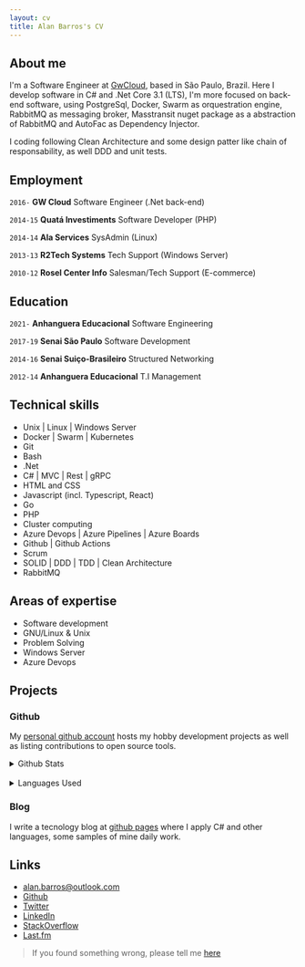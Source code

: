 ```yaml
---
layout: cv
title: Alan Barros's CV
---
```


## About me

I'm a Software Engineer at [GwCloud](http://www.globalweb.cloud/), based in São Paulo, Brazil. Here I develop software in C# and .Net Core 3.1 (LTS), I'm more focused on back-end software, using PostgreSql, Docker, Swarm as orquestration engine, RabbitMQ as messaging broker, Masstransit nuget package as a abstraction of RabbitMQ and AutoFac as Dependency Injector.

I coding following Clean Architecture and some design patter like chain of responsability, as well DDD and unit tests. 

## Employment

`2016-` 
__GW Cloud__ Software Engineer (.Net back-end)

`2014-15`
__Quatá Investiments__ Software Developer (PHP)

`2014-14`
__Ala Services__ SysAdmin (Linux)

`2013-13`
__R2Tech Systems__ Tech Support (Windows Server)

`2010-12`
__Rosel Center Info__ Salesman/Tech Support (E-commerce)

## Education

`2021-`
__Anhanguera Educacional__ Software Engineering

`2017-19`
__Senai São Paulo__ Software Development

`2014-16`
__Senai Suiço-Brasileiro__ Structured Networking

`2012-14`
__Anhanguera Educacional__ T.I Management

## Technical skills

* Unix | Linux | Windows Server
* Docker | Swarm | Kubernetes
* Git
* Bash
* .Net
* C# | MVC | Rest | gRPC
* HTML and CSS
* Javascript (incl. Typescript, React)
* Go
* PHP
* Cluster computing
* Azure Devops | Azure Pipelines | Azure Boards
* Github | Github Actions
* Scrum
* SOLID | DDD | TDD | Clean Architecture
* RabbitMQ

## Areas of expertise

* Software development
* GNU/Linux & Unix
* Problem Solving
* Windows Server
* Azure Devops

## Projects

### Github 
<!--[![Visitors](https://visitor-badge.glitch.me/badge?page_id=github/alanbarros)](https://github.com/alanbarros)-->

My [personal github account](https://github.com/alanbarros) hosts my hobby development projects as well as listing contributions to open source tools.

<details>
  <summary><i class="fa fa-bar-chart"></i> Github Stats</summary>
  <img src="https://github-readme-stats.vercel.app/api?username=alanbarros&&show_icons=true&title_color=222222&icon_color=03A87C&text_color=333333&bg_color=ffffff">
</details>
<br/>

<details>
  <summary><i class="fa fa-pie-chart"></i> Languages Used</summary>
  <img src="https://github-readme-stats.vercel.app/api/top-langs/?username=alanbarros&layout=compact&bg_color=ffffff&text_color=333333">
</details>

### Blog

I write a tecnology blog at [github pages](http://alanbarros.github.io/blog) where I apply C# and other languages, some samples of mine daily work.

## Links

<!-- fa are fontawesome, ai are academicons -->
* <i class="fa fa-envelope"></i> <a href="mailto:alan.barros@outlook.com">alan.barros@outlook.com</a><br />
* <i class="fa fa-github"></i> <a href="http://github.com/alanbarros">Github</a><br />
* <i class="fa fa-twitter"></i> <a href="http://twitter.com/alanpbarros">Twitter</a><br />
* <i class="fa fa-linkedin"></i> <a href="https://www.linkedin.com/in/alanpbarros/">LinkedIn</a>
* <i class="fa fa-stack-overflow"></i> <a href="https://pt.stackoverflow.com/users/129278/alan-barros">StackOverflow</a>
* <i class="fa fa-lastfm"></i> <a href="https://www.last.fm/user/alanpbarros">Last.fm</a>

> If you found something wrong, please tell me [here](https://github.com/alanbarros/alanzola/issues)

